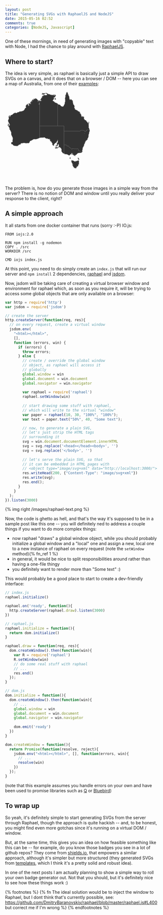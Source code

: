```yaml
---
layout: post
title: "Generating SVGs with RaphaelJS and NodeJS"
date: 2015-05-16 02:52
comments: true
categories: [NodeJS, Javascript]
---
```


One of these mornings, in need of generating
images with "copyable" text with Node, I had
the chance to play around with [RaphaelJS](http://raphaeljs.com/).

<!-- more -->

## Where to start?

The idea is very simple, as raphael is basically
just a simple API to draw SVGs on a canvas, and
it does that on a browser / DOM -- here you can
see a map of Australia, from one of their
[examples](http://raphaeljs.com/australia.html):

<svg height="300" version="1.1" width="300" xmlns="http://www.w3.org/2000/svg" style="overflow: hidden; position: relative; left: -0.18182373046875px; top: -0.363616943359375px;"><desc style="-webkit-tap-highlight-color: rgba(0, 0, 0, 0);">Created with Raphaël 2.1.2</desc><defs style="-webkit-tap-highlight-color: rgba(0, 0, 0, 0);"></defs><path fill="#333333" stroke="#666666" d="M214.201,220.805L213.56199999999998,222.082L213.77499999999998,224.637V225.49L214.20099999999996,225.916L215.47999999999996,224.638L215.26699999999997,221.65800000000002L214.201,220.805ZM243.377,238.691L242.952,237.415L243.59,235.71099999999998L242.952,235.07299999999998L243.59,233.36799999999997L241.887,231.23899999999998L240.821,231.02499999999998L240.397,232.30399999999997L239.119,231.664L237.628,233.367L236.564,232.727L235.5,233.58100000000002L234.648,233.15500000000003L233.158,233.79300000000003L234.22199999999998,234.85800000000003L234.00699999999998,235.28400000000002L232.73,233.793L231.66799999999998,234.64600000000002L231.878,235.49900000000002L231.45399999999998,234.43400000000003L229.53799999999998,234.86L224.63899999999998,231.87800000000001H223.362L222.934,230.81400000000002V231.66700000000003L222.084,231.45400000000004V231.87900000000005L219.102,230.38900000000004L219.317,232.09200000000004L218.67600000000002,233.37000000000003L219.52800000000002,236.99100000000004L221.02,239.12100000000004L220.592,239.54600000000005L222.723,242.31500000000005V244.23100000000005L223.36200000000002,243.59200000000004L224.42600000000002,245.50900000000004H224.852L224.42600000000002,247.00000000000006L224.21300000000002,245.72300000000007L222.29600000000002,244.01800000000006L222.93400000000003,247.85200000000006L223.57500000000002,248.06500000000005L224.639,251.25900000000004L225.704,251.68600000000004L226.767,254.02800000000005H227.408L226.98,253.81500000000005L227.408,252.96200000000005L227.83399999999997,254.24100000000004H229.53799999999998L229.32399999999998,254.66700000000003L227.83399999999997,254.24100000000004V254.87900000000005L227.408,254.66700000000006L228.046,256.37100000000004L229.53799999999998,255.73000000000005L231.878,256.1580000000001L231.66799999999998,255.51900000000006L232.51799999999997,257.00800000000004H233.79499999999996L234.64899999999997,255.73000000000005L234.00799999999998,255.09100000000004L234.862,255.30600000000004L235.076,254.45300000000003L234.436,254.24000000000004L235.28900000000002,253.81300000000005L234.436,252.75000000000006L234.649,252.32300000000006V252.96100000000007L235.076,253.38800000000006L235.289,252.75000000000006V253.38800000000006L236.14,253.81400000000005L236.35299999999998,251.47100000000006L236.99399999999997,251.68500000000006V250.40800000000007L235.92699999999996,248.70400000000006L237.41799999999998,250.62100000000007L237.84399999999997,250.40800000000007L237.41799999999998,251.68500000000006L238.272,251.04500000000007L238.057,249.98200000000008L238.69799999999998,249.7690000000001L237.63199999999998,249.1290000000001L238.69799999999998,249.3410000000001L239.123,250.4070000000001L239.976,250.1940000000001L241.04,248.2760000000001L240.40099999999998,247.2120000000001L241.253,246.78600000000012L241.46499999999997,245.0830000000001L240.825,245.2950000000001L241.891,243.1660000000001H242.53L241.891,242.95300000000012L242.743,241.67500000000013L242.317,242.95300000000012L243.381,243.37800000000013V244.65700000000012L243.809,244.01600000000013L243.169,242.52600000000012L243.377,238.691ZM241.248,228.257H243.37699999999998L243.58999999999997,228.897L244.44199999999998,228.257L243.58999999999997,227.192L241.248,228.257ZM240.396,224.637L241.248,225.49L241.887,226.98100000000002L243.59,226.34000000000003L243.165,225.27600000000004L242.738,225.70300000000003L243.165,224.63800000000003L243.37699999999998,224.21200000000005H242.52499999999998L240.81999999999996,222.08300000000006L239.54399999999995,223.57400000000007L240.39699999999996,223.78600000000006V224.637Z" stroke-width="1" stroke-linejoin="round" style="-webkit-tap-highlight-color: rgba(0, 0, 0, 0); stroke-linejoin: round; cursor: pointer;"></path><path fill="#333333" stroke="#666666" d="M252.869,203.121L251.996,202.478L250.275,202.357L242.09300000000002,198.292L242.27100000000002,196.943L241.917,195.86100000000002L241.195,194.83300000000003L240.629,193.598L240.833,192.43L239.4,191.70000000000002L238.501,192.026L237.79,192.321L237.04999999999998,192.432L235.96699999999998,192.786L234.516,193.194L232.55499999999998,192.73299999999998L231.51799999999997,192.12999999999997L230.62199999999999,192.45699999999997L229.964,193.12299999999996L228.8,192.91899999999995L227.577,192.34799999999996L226.652,192.48699999999997L225.218,191.75799999999995L223.368,192.03799999999995L222.545,191.59399999999997L221.80399999999997,191.70399999999998L221.33299999999997,192.34199999999998L221.55599999999998,193.82299999999998L220.261,194.01799999999997L218.642,193.31699999999998L217.365,192.37399999999997L216.98600000000002,191.10599999999997L215.013,189.32299999999998L213.394,188.62199999999999L212.256,188.60399999999998L210.812,186.54999999999998L210.208,183.802L209.2,183.38899999999998L207.47899999999998,183.26999999999998L206.499,183.03799999999998L205.444,183.57699999999997L205.399,184.52999999999997L204.307,183.55899999999997L203.815,181.54999999999998L202.085,180.10999999999999L199.965,179.862L198.217,179.557L197.193,180.28L195.359,179.42L194.25,179.588L194.17,179.626V207.77800000000002L194.606,207.80900000000003L196.948,209.72500000000002V210.79000000000002L197.588,210.57600000000002L198.226,211.00300000000001L199.504,209.512L202.06,210.79L203.763,210.363L211.644,214.624L214.83700000000002,211.429L217.394,209.725H218.88400000000001L219.312,208.45L217.82000000000002,208.875L216.967,208.235H218.03L220.801,206.10600000000002L222.07799999999997,208.66100000000003L220.801,210.36400000000003L218.884,209.94000000000003L220.801,211.64200000000002L222.07799999999997,210.79000000000002L222.71799999999996,211.00300000000001L222.92899999999997,209.3H224.42099999999996L224.84699999999995,210.57600000000002L223.99499999999995,210.79000000000002L223.77999999999994,212.06600000000003L225.26999999999995,213.13100000000003L226.76099999999997,212.91800000000003L226.97499999999997,213.34400000000002L226.33599999999996,213.13100000000003L227.39999999999995,215.04700000000003L228.25099999999995,214.40700000000004L229.10399999999996,214.83400000000003L228.89099999999996,214.19400000000005L229.74499999999998,215.89900000000006L230.80899999999997,216.96200000000005L231.23499999999996,214.19300000000004L229.95799999999997,215.04500000000004L229.53199999999998,213.34200000000004H231.66199999999998L234.188,212.49900000000005L238.262,208.23000000000005L241.03,206.52700000000004L237.624,208.01600000000005L239.541,206.73800000000006L239.47,206.66800000000006L238.902,206.10100000000006L240.39399999999998,206.52800000000005L242.09699999999998,205.88800000000006L241.884,206.31500000000005L251.255,205.46200000000005L253.17,203.75900000000004L252.53199999999998,203.11900000000006H252.869Z" stroke-width="1" stroke-linejoin="round" style="-webkit-tap-highlight-color: rgba(0, 0, 0, 0); stroke-linejoin: round; cursor: pointer;"></path><path fill="#333333" stroke="#666666" d="M278.939,132.632L278.298,131.779L278.481,129.809L277.506,129.9L276.58599999999996,129.808L276.08,130.22299999999998L275.554,130.457L275.013,130.51L274.07399999999996,130.239L273.025,130.707L272.212,129.874L271.274,129.602L270.423,130.233L269.753,130.847L268.66999999999996,130.953L267.76599999999996,131.043L267.65799999999996,131.78400000000002L267.94599999999997,132.85200000000003L268.66799999999995,132.77900000000002L268.01699999999994,133.574L267.8879999999999,134.133L266.83899999999994,134.603L266.08199999999994,134.312L265.64899999999994,133.62400000000002L264.99799999999993,134.41800000000003L264.3469999999999,135.21300000000002L264.0379999999999,135.79100000000003L263.3499999999999,136.22400000000002L262.8799999999999,135.175L262.81099999999986,134.452L262.37599999999986,133.764L261.96099999999984,133.257L261.32999999999987,132.407L260.2089999999999,132.15300000000002L258.5659999999999,132.13200000000003L257.9889999999999,131.82300000000004L257.2279999999999,131.53300000000004L256.5059999999999,131.60400000000004L256.2709999999999,131.08000000000004L255.3679999999999,131.16900000000004L253.9579999999999,131.67300000000003L252.6579999999999,131.43600000000004L251.3369999999999,131.02000000000004L250.7959999999999,131.07300000000004L250,132.249L248.896,132.176L248.82299999999998,133.278L248.10099999999997,133.35L248.15399999999997,133.893L247.28499999999997,134.342L194.17199999999997,134.29000000000002L194.16999999999996,134.33300000000003V179.62500000000003L194.24999999999997,179.58700000000002L195.35899999999998,179.419L197.19299999999998,180.27900000000002L198.21699999999998,179.556L199.96499999999997,179.86100000000002L202.08499999999998,180.109L203.81499999999997,181.549L204.30699999999996,183.558L205.39899999999997,184.529L205.44399999999996,183.576L206.49899999999997,183.037L207.47899999999996,183.269L209.19999999999996,183.388L210.20799999999997,183.80100000000002L210.81199999999998,186.549L212.25599999999997,188.603L213.39399999999998,188.621L215.01299999999998,189.322L216.986,191.105L217.36499999999998,192.373L218.64199999999997,193.316L220.26099999999997,194.017L221.55599999999995,193.822L221.33299999999994,192.341L221.80399999999995,191.703L222.54499999999996,191.593L223.36799999999997,192.03699999999998L225.21799999999996,191.75699999999998L226.65199999999996,192.486L227.57699999999997,192.34699999999998L228.79999999999998,192.91799999999998L229.96399999999997,193.12199999999999L230.62199999999996,192.456L231.51799999999994,192.129L232.55499999999995,192.732L234.51599999999996,193.193L235.96699999999996,192.78500000000003L237.04999999999995,192.431L237.78999999999996,192.32000000000002L238.50099999999998,192.02500000000003L239.39999999999998,191.69900000000004L240.83299999999997,192.42900000000003L240.62899999999996,193.59700000000004L241.19499999999996,194.83200000000005L241.91699999999997,195.86000000000004L242.271,196.94200000000004L242.093,198.29100000000003L250.27499999999998,202.35600000000002L251.99599999999998,202.47700000000003L252.86899999999997,203.12000000000003H253.38199999999998L253.16899999999998,203.76000000000002L253.28099999999998,203.424L253.50799999999998,203.591L254.44699999999997,203.12L254.23399999999998,201.416L254.66099999999997,201.204H255.08599999999998L254.66099999999997,200.139L253.80799999999996,199.92600000000002L254.23399999999995,199.073L253.80799999999996,198.00900000000001L254.23399999999995,198.223L254.66099999999994,196.732L255.51199999999994,193.326L255.29899999999995,191.195L255.72499999999994,189.918H255.29899999999995L256.364,189.066L255.724,188.213L256.578,188.426L258.28099999999995,184.38L259.77099999999996,183.952L259.12999999999994,182.677L259.77099999999996,182.463V183.316L260.19499999999994,183.102L259.77099999999996,181.826L259.34499999999997,182.039L259.558,181.613L258.704,181.4L260.194,180.76000000000002L260.62100000000004,179.269L260.194,178.63L260.834,178.415V176.926L262.537,175.22299999999998L261.899,175.009L262.962,174.796L261.686,174.37L263.17499999999995,174.157L263.38899999999995,173.09300000000002L262.74899999999997,173.519L262.32199999999995,173.09300000000002L262.96199999999993,173.306L262.7489999999999,172.667L263.3889999999999,173.093L263.6019999999999,171.38899999999998V171.177L263.1749999999999,171.602V170.963L262.9619999999999,171.177L262.74899999999985,170.536L263.38899999999984,170.963L263.60199999999986,169.899V170.752L264.45399999999984,170.32600000000002L264.66799999999984,169.26200000000003L264.2409999999998,168.83500000000004H265.0949999999998L265.7319999999998,167.13200000000003L265.0949999999998,167.98500000000004L264.8809999999998,167.13200000000003H265.5189999999998V166.27900000000002L265.7319999999998,167.13200000000003L266.5859999999998,165.64100000000002L266.37299999999976,165.21500000000003H266.7999999999998V165.85500000000002L269.35599999999977,164.364L268.50299999999976,164.151L267.64999999999975,164.79000000000002L267.4369999999997,164.57700000000003L267.8629999999997,164.15100000000004L267.6499999999997,163.72500000000005L268.5029999999997,164.15100000000004L269.1409999999997,163.72500000000005L269.35599999999965,164.15100000000004L270.20899999999966,162.87400000000005L271.69799999999964,162.02100000000004L271.91199999999964,160.31900000000005L271.27199999999965,160.10400000000004V160.53200000000004L270.4199999999997,160.10400000000004H271.4839999999997L271.6969999999997,158.61400000000003L273.1869999999997,157.33700000000005L275.10499999999973,151.16100000000006L274.8919999999997,146.90100000000007L276.3809999999997,143.06700000000006L276.5939999999997,142.42800000000005L277.2339999999997,138.80800000000005L276.5939999999997,138.38200000000006L277.2339999999997,138.59500000000006L277.0209999999997,137.74200000000005L278.72399999999965,134.54900000000004H278.29799999999966L278.72399999999965,134.33500000000004L278.939,132.632ZM261.268,143.072H261.053L260.84,142.433L261.481,142.219L261.268,143.072Z" stroke-width="1" stroke-linejoin="round" style="-webkit-tap-highlight-color: rgba(0, 0, 0, 0); stroke-linejoin: round; cursor: pointer;"></path><path fill="#333333" stroke="#666666" d="M278.516,129.443L277.665,128.591L277.059,126.045L276.6,124.119L275.961,123.267L275.32,123.692L275.748,123.053L274.894,122.627L275.535,121.988L274.894,121.349L275.748,120.923L275.10699999999997,120.284V119.64500000000001L276.171,120.92200000000001L275.533,119.00500000000001L275.319,119.64500000000001L275.74600000000004,117.94100000000002L275.326,117.66200000000002L275.533,115.81100000000002H275.106L275.959,112.40400000000002H275.533L275.106,111.55200000000002L274.678,112.82900000000002L274.893,111.76500000000001H274.25399999999996L274.67799999999994,111.33900000000001L273.82699999999994,110.70000000000002V109.42200000000001L274.4649999999999,108.78300000000002L273.18799999999993,109.20900000000002L274.2539999999999,108.78300000000002L274.0399999999999,107.71800000000002L271.6969999999999,107.07900000000002L272.3369999999999,106.65300000000002L271.05899999999986,105.16200000000002L271.2719999999999,104.31000000000002L270.63299999999987,103.88400000000001L270.41999999999985,104.31000000000002L270.63299999999987,103.67100000000002L269.3559999999999,103.03100000000002V103.24400000000001L268.29199999999986,102.17900000000002L267.22799999999984,99.41000000000001L266.37499999999983,99.19800000000001L266.58799999999985,98.346L266.16199999999986,98.985V98.35L265.5219999999999,98.137L265.94799999999987,98.989L265.0959999999999,98.563V98.989L264.2429999999999,98.563V98.989L261.4739999999999,95.156L260.8339999999999,96.00800000000001L259.9829999999999,94.73100000000001L260.40699999999987,94.51800000000001L259.76799999999986,93.24000000000001L260.19399999999985,92.81500000000001L259.55499999999984,90.47300000000001H259.98299999999983L260.19399999999985,88.76800000000001L259.76799999999986,87.70400000000001V88.343L259.34199999999987,88.13000000000001L258.91499999999985,87.278L259.55499999999984,87.491L259.76799999999986,87.278L259.1279999999999,86.21300000000001V87.06500000000001L258.91499999999985,86.21300000000001L258.48899999999986,86.001L258.2769999999999,86.64L258.91499999999985,87.705L258.48899999999986,87.492L258.91499999999985,88.557L255.93599999999984,86.427L254.86999999999983,84.72300000000001L254.65899999999982,85.14900000000002L254.01799999999983,86.21300000000002L254.65899999999982,87.70400000000002L255.08399999999983,88.55600000000003L254.65899999999982,88.13000000000002L253.37999999999982,86.64000000000003L252.10299999999984,88.13000000000002L252.74399999999983,86.64000000000003H251.88999999999982L252.3159999999998,86.42700000000004L252.1029999999998,86.00200000000004L251.2519999999998,86.21400000000004L252.1029999999998,85.78800000000004L250.8269999999998,82.80700000000004L251.2539999999998,80.46500000000005L251.0399999999998,80.89000000000004L250.18699999999978,80.03800000000004L249.9739999999998,80.46500000000005V78.54800000000004L249.1219999999998,78.97300000000004L249.33499999999978,78.33400000000005H249.1219999999998L249.5459999999998,77.26900000000005L248.6949999999998,76.41700000000004L248.0549999999998,76.84300000000005L248.2679999999998,75.99100000000004H246.7779999999998L246.5649999999998,75.35200000000005L246.9909999999998,75.13900000000005L245.92899999999977,74.50000000000006L246.1399999999998,74.07400000000005L245.50099999999978,73.43500000000006L246.1399999999998,73.22200000000007L245.71499999999978,72.79600000000006L246.35299999999978,73.00900000000006L246.56599999999978,72.58300000000006L247.63099999999977,73.43500000000006L246.35299999999978,71.30500000000006L245.92899999999977,71.51800000000006V70.87900000000006H245.28799999999978L245.0749999999998,70.02700000000006H244.22099999999978V70.87900000000006L243.58199999999977,70.66600000000007L242.72799999999975,69.81400000000006L242.94299999999976,69.60100000000007V69.38800000000008L241.87899999999976,68.74900000000008L240.60199999999978,68.96200000000007L240.1759999999998,67.47000000000007H239.5359999999998L239.9619999999998,68.53500000000007L239.10899999999978,68.32200000000007L237.8319999999998,67.04500000000007L238.6859999999998,67.47000000000007L237.4069999999998,64.70200000000007V65.55400000000007L235.49099999999981,65.76600000000008L234.6389999999998,63.85000000000008L234.42599999999982,64.70200000000008H233.78499999999983L233.14599999999982,63.85000000000009L231.01699999999983,62.997000000000085L229.73999999999984,61.50700000000008L230.16499999999985,59.165000000000084H229.31199999999984L227.82299999999984,56.60900000000009L228.88599999999983,52.98900000000009H228.45899999999983V51.28500000000009L227.18299999999982,48.94200000000009L227.6089999999998,47.87800000000009L226.5439999999998,48.090000000000096L223.9899999999998,44.68300000000009V43.618000000000094H224.4159999999998V42.12800000000009L223.56199999999978,41.063000000000095L223.3489999999998,38.721000000000096L222.4969999999998,37.8690000000001L223.56099999999978,36.5910000000001V36.3780000000001L222.9199999999998,36.5910000000001L222.70899999999978,35.5260000000001L223.56099999999978,34.4620000000001H223.13299999999978L222.70899999999978,33.610000000000106L221.42999999999978,33.397000000000105L220.57799999999978,32.119000000000106L219.08799999999977,31.694000000000106L218.02399999999977,28.925000000000104L216.7469999999998,29.990000000000105L215.89299999999977,29.564000000000107L215.46899999999977,30.842000000000105L214.18999999999977,31.481000000000105L213.12699999999978,30.629000000000104L212.4869999999998,27.860000000000106L211.4229999999998,26.156000000000105L211.8509999999998,24.026000000000106L211.2099999999998,21.897000000000105L211.4229999999998,19.980000000000103L210.14599999999982,20.406000000000102L210.78499999999983,18.4900000000001L209.50799999999984,17.6380000000001V16.7860000000001L208.44599999999983,16.5730000000001L208.23099999999982,15.0820000000001L209.5079999999998,14.0180000000001L208.4459999999998,13.5910000000001L207.59199999999979,13.8040000000001L206.95399999999978,13.1650000000001V9.97L206.09999999999977,7.414000000000001H205.45999999999978L205.03599999999977,6.562V6.988L204.18199999999976,7.413L205.24799999999976,5.7090000000000005L205.03499999999977,5.496L204.82099999999977,5.284000000000001L203.96799999999976,5.496L203.32899999999975,6.774000000000001L202.055,7.2L202.27,8.265L201.63000000000002,11.034H201.41700000000003L201.20400000000004,12.524000000000001H201.84200000000004L200.99000000000004,12.737L200.77700000000004,14.015L201.20400000000004,14.654L201.63000000000002,14.227L201.20400000000004,14.867L200.77700000000004,14.654000000000002L200.56400000000005,15.506000000000002L200.35100000000006,14.016000000000002L199.28700000000006,15.720000000000002L199.92700000000005,15.933000000000002H199.28700000000006L198.43300000000005,18.062H199.07400000000004L198.86100000000005,17.21L199.50000000000006,17.423000000000002L199.07400000000007,17.636000000000003L199.92700000000008,18.275000000000002H200.99100000000007L199.92700000000008,18.701L200.99100000000007,19.127L200.56400000000008,19.34L200.77700000000007,20.404L199.92500000000007,18.913L199.49800000000008,19.978L198.43300000000008,20.830000000000002L199.07400000000007,22.747000000000003L198.86100000000008,23.386000000000003L199.28700000000006,23.173000000000002L199.07400000000007,23.386000000000003L199.50000000000006,23.599000000000004H198.64600000000004L197.58400000000003,26.793000000000003L198.64600000000004,29.136000000000003L198.00800000000004,31.265000000000004L198.86100000000005,35.098000000000006L197.58400000000006,38.50500000000001L196.94300000000007,41.06000000000001L197.37000000000006,42.12500000000001L195.88000000000005,46.38400000000001L194.17700000000005,48.51400000000001L193.75000000000006,51.28300000000001L191.83300000000006,52.77400000000001L188.21300000000005,53.626000000000005L187.78600000000006,53.413000000000004L186.50900000000007,52.56100000000001L185.02000000000007,52.348000000000006L184.16600000000005,51.284000000000006L182.67600000000004,50.645L182.24900000000005,48.729000000000006L181.39800000000005,47.87700000000001L178.62900000000005,47.02400000000001L175.22000000000006,46.59900000000001L173.39800000000005,44.16900000000001V117.35100000000001H194.16900000000004V134.33300000000003L194.17100000000005,134.29000000000002L247.28400000000005,134.342L248.15300000000005,133.893L248.10000000000005,133.35L248.82200000000006,133.278L248.89500000000007,132.176L249.99900000000008,132.249L250.79500000000007,131.076L251.33600000000007,131.023L252.65700000000007,131.439L253.95700000000008,131.676L255.36700000000008,131.172L256.2700000000001,131.083L256.5050000000001,131.607L257.2270000000001,131.536L257.9880000000001,131.826L258.5650000000001,132.135L260.2080000000001,132.15599999999998L261.32900000000006,132.40999999999997L261.96000000000004,133.25999999999996L262.37500000000006,133.76699999999997L262.81000000000006,134.45499999999996L262.8790000000001,135.17799999999997L263.3490000000001,136.22699999999998L264.0370000000001,135.79399999999998L264.3460000000001,135.21599999999998L264.9970000000001,134.421L265.64800000000014,133.62699999999998L266.08100000000013,134.31499999999997L266.83800000000014,134.60599999999997L267.8870000000001,134.13599999999997L268.01600000000013,133.57699999999997L268.66700000000014,132.78199999999998L267.94500000000016,132.855L267.65700000000015,131.78699999999998L267.76500000000016,131.04599999999996L268.66900000000015,130.95599999999996L269.7520000000002,130.84999999999997L270.4220000000002,130.23599999999996L271.2730000000002,129.60499999999996L272.2110000000002,129.87699999999995L273.02400000000017,130.70999999999995L274.07300000000015,130.24199999999996L275.01200000000017,130.51299999999995L275.55300000000017,130.45999999999995L276.0790000000002,130.22599999999994L276.58500000000015,129.81099999999995L277.50500000000017,129.90299999999996L278.4800000000002,129.81199999999995L278.2970000000002,131.78199999999995L278.516,129.443ZM274.258,109.85L275.10999999999996,111.341L277.02599999999995,105.58999999999999L276.59999999999997,104.73799999999999V103.24799999999999L275.537,104.1L276.387,105.378L274.683,107.295H275.111L274.683,108.785L274.258,109.85Z" stroke-width="1" stroke-linejoin="round" style="-webkit-tap-highlight-color: rgba(0, 0, 0, 0); stroke-linejoin: round; cursor: pointer;"></path><path fill="#333333" stroke="#666666" d="M166.71,26.155V26.794H165.859L165.64600000000002,25.942L165.859,25.517L164.793,25.729L165.221,26.369L163.731,26.794V27.859L163.944,28.711000000000002L163.303,29.563000000000002L163.944,29.137000000000004L165.434,29.989000000000004H167.35L167.137,28.924000000000003L166.923,29.35L165.86,29.137V28.286L166.49900000000002,28.072000000000003L166.28600000000003,27.434L167.35000000000002,26.582L166.71,26.155ZM172.666,43.192L170.536,42.553L167.767,40.635999999999996L167.127,40.848L167.34,41.274L166.275,40.848L165.636,41.061V40.209L163.293,39.144000000000005L162.442,37.440000000000005L159.035,35.31100000000001L158.821,35.52300000000001V35.1L158.18,35.313L157.118,34.248000000000005L156.69,32.758L157.96699999999998,32.332L159.033,29.776L160.30999999999997,29.137L160.52299999999997,27.859L161.58599999999996,25.517000000000003L160.73299999999995,26.156000000000002L160.30699999999996,25.943L160.09299999999996,24.026L160.51999999999995,24.239L160.94599999999994,23.813000000000002L160.30699999999993,23.6L160.51999999999992,22.961000000000002L161.15899999999993,22.535000000000004L161.37199999999993,23.174000000000003L162.01199999999992,21.897000000000002L162.2259999999999,22.962000000000003L162.4389999999999,21.897000000000002L163.07799999999992,22.110000000000003L163.2909999999999,21.471000000000004L163.7179999999999,22.536000000000005L163.2909999999999,23.175000000000004L164.14499999999992,22.749000000000006L164.78199999999993,21.471000000000007L164.14499999999992,20.832000000000008L165.42099999999994,21.04500000000001L164.14499999999992,19.55400000000001L164.56899999999993,19.76700000000001L164.78199999999993,19.34100000000001L165.20999999999992,19.98000000000001L164.99699999999993,19.12800000000001H165.63599999999994L166.06399999999994,18.06300000000001L165.85099999999994,17.42400000000001H166.27499999999995V18.06300000000001L167.55299999999994,16.57200000000001L166.27499999999995,15.29400000000001L165.63599999999994,15.721000000000009L166.06399999999994,16.146000000000008H165.42299999999994L164.56899999999993,14.229000000000008H164.14499999999992L164.78199999999993,13.377000000000008L162.22699999999992,15.294000000000008L163.71799999999993,15.721000000000007L163.07799999999995,16.998000000000008L162.43899999999994,17.425000000000008L161.58599999999993,17.212000000000007L161.15899999999993,17.638000000000005V16.998000000000005H160.73299999999995L161.37199999999996,15.934000000000005L160.73299999999995,16.146000000000004L160.51999999999995,15.721000000000004L161.37199999999996,14.656000000000004L159.66899999999995,15.508000000000004L159.45499999999996,16.147000000000006L158.81699999999995,15.722000000000005L160.51999999999995,13.805000000000005L158.17599999999996,15.082000000000004L157.96299999999997,14.657000000000004L156.90099999999995,14.870000000000003L155.83499999999995,15.509000000000002L156.68899999999996,15.935000000000002L155.41199999999998,15.722000000000003L155.837,16.361000000000004L153.28099999999998,15.296000000000005L152.64199999999997,13.806000000000004L151.78999999999996,14.871000000000004L149.23299999999998,14.231000000000003L148.59199999999998,15.509000000000004L149.01999999999998,14.444000000000004L148.59199999999998,13.592000000000004L148.16799999999998,13.805000000000003L147.95399999999998,13.166000000000004L147.10099999999997,13.805000000000003L146.46199999999996,13.166000000000004L147.10099999999997,12.526000000000003L146.24899999999997,12.314000000000004L144.33199999999997,13.378000000000004L144.54499999999996,12.526000000000003L144.11799999999997,12.952000000000004L143.69199999999998,12.313000000000004L143.05399999999997,12.739000000000004L143.26599999999996,12.100000000000005L141.98799999999997,12.313000000000004L140.49799999999996,9.757000000000005H140.07199999999997L140.28399999999996,10.397000000000006L139.85899999999995,10.184000000000006L138.79399999999995,11.036000000000007L137.30299999999994,8.906000000000006L136.87699999999995,9.545000000000005L136.66399999999996,8.267000000000005L136.02599999999995,8.693000000000005L136.23799999999994,9.332000000000004L135.17299999999994,8.267000000000005L135.38599999999994,9.545000000000005L135.81199999999993,9.757000000000005L135.38599999999994,10.397000000000006L134.95999999999995,8.906000000000006L134.10899999999995,8.267000000000007V9.119000000000007L133.04299999999995,8.906000000000008L133.25599999999994,9.332000000000008L132.83099999999993,9.757000000000009L133.89599999999993,9.545000000000009L134.10899999999992,9.971000000000009L133.89599999999993,10.184000000000008L134.74799999999993,10.397000000000007L134.95999999999992,11.036000000000007L135.81299999999993,10.610000000000007L137.72999999999993,10.397000000000007V10.822000000000008H138.15599999999992L137.72999999999993,11.035000000000007L138.36799999999994,11.248000000000006H137.94199999999995L138.36799999999994,11.461000000000006L137.94199999999995,11.673000000000005H139.21999999999994L138.15499999999994,12.738000000000005L139.00699999999995,13.377000000000004L138.6,13.59L138.387,14.868L139.452,15.293000000000001L137.96099999999998,14.868L137.32199999999997,15.293000000000001L137.10899999999998,16.571L136.683,15.506000000000002L136.045,15.932000000000002L135.832,15.292000000000002L134.767,16.357000000000003L133.702,15.718000000000004L130.721,16.143000000000004L129.868,15.504000000000005L129.655,14.439000000000005L129.229,15.717000000000006L127.52500000000002,15.290000000000006L127.95100000000002,16.782000000000007L126.88600000000002,16.569000000000006L126.46000000000002,16.994000000000007L127.52500000000002,17.846000000000007L126.67300000000002,17.634000000000007L127.07200000000002,18.299000000000007L126.67300000000002,18.698000000000008L126.24700000000001,17.846000000000007V18.059000000000008L125.82100000000001,18.27200000000001L126.034,17.207000000000008L124.756,16.994000000000007L124.969,18.486000000000008H124.54299999999999L125.82,19.125000000000007H125.181V19.550000000000008L124.116,18.486000000000008L123.477,18.698000000000008L123.69,19.124000000000006L123.265,18.698000000000008V20.189000000000007L121.774,20.614000000000008V22.105000000000008L123.052,23.596000000000007L122.626,23.383000000000006L120.92200000000001,24.661000000000005L120.28300000000002,24.448000000000004V24.022000000000006L119.64400000000002,24.448000000000004L119.43100000000003,26.365000000000006L119.85700000000003,26.152000000000005L119.00500000000002,26.791000000000004L119.21800000000002,27.856000000000005L118.57900000000002,28.283000000000005L118.15300000000002,27.856000000000005L118.57900000000002,28.921000000000006L118.15300000000002,28.494000000000007L117.72700000000002,29.346000000000007L117.51400000000002,28.707000000000008L116.66200000000002,30.197000000000006V30.837000000000007L117.30100000000002,31.476000000000006L117.72700000000002,31.050000000000008V31.69000000000001L118.57900000000002,31.477000000000007L118.79200000000002,31.903000000000006L119.64400000000002,31.477000000000007L119.43100000000003,31.903000000000006L118.36600000000003,32.54200000000001H119.00500000000002V32.96800000000001H118.79300000000002L118.93500000000002,33.25200000000001L119.09800000000001,33.33300000000001L119.64500000000001,32.96800000000001L119.43200000000002,33.60700000000001L120.92300000000002,32.75500000000002V33.39400000000002H120.07100000000001L120.49700000000001,33.81900000000002L119.85800000000002,33.60700000000001H119.43200000000002H118.58000000000001L119.00600000000001,34.45900000000001L118.58000000000001,34.03300000000001L118.793,35.52300000000001L118.15400000000001,35.73600000000001L117.51500000000001,34.24500000000001L116.87600000000002,34.03200000000001L117.08900000000001,35.09700000000001L116.23700000000001,33.81900000000001L116.45,34.24500000000001H115.811L116.23700000000001,34.884000000000015L115.811,35.31000000000002L116.45,35.52200000000002H115.811L115.59800000000001,36.37400000000002V35.735000000000014L115.17200000000001,36.58700000000001L115.59800000000001,35.52200000000001L115.38500000000002,35.30900000000001L115.59800000000001,34.67000000000001L115.17200000000001,34.458000000000006V34.67000000000001L115.38400000000001,35.30900000000001L114.95800000000001,34.88300000000001V34.03100000000001L114.53200000000001,34.670000000000016V33.81800000000002H113.81900000000002V42.37500000000002L114.53500000000001,42.55500000000002L114.32200000000002,43.194000000000024L113.81900000000002,43.36200000000002V43.94800000000002L113.89600000000002,44.258000000000024L113.81900000000002,44.33500000000002V117.35100000000003H173.399V44.169L172.666,43.192ZM125.184,12.525L127.313,13.803L129.443,12.525L130.08200000000002,11.461L130.722,11.673V10.821L131.36,10.609L130.50900000000001,9.331H129.656L129.44400000000002,8.692L128.805,9.544L129.231,10.609L128.593,9.118L128.38,9.757L127.954,9.545V10.822L127.741,9.757H127.528L126.88900000000001,9.545L125.611,9.971L126.46300000000001,11.249L125.611,10.823L125.39800000000001,9.758000000000001L124.97200000000001,10.184000000000001L125.185,10.397H124.97200000000001V10.184000000000001V9.332L123.48100000000001,8.48L124.00600000000001,11.277000000000001L123.26900000000002,11.462000000000002L123.69400000000002,11.036000000000001L123.26900000000002,11.249L123.69400000000002,10.397L123.26900000000002,9.545L121.77800000000002,10.61L122.63000000000002,11.036H122.20400000000002V11.888L122.41600000000003,12.03V12.527L122.20400000000002,11.888L121.99100000000003,12.314L121.35200000000003,11.888V12.74H120.92600000000003L124.97200000000004,13.166L125.184,12.525ZM123.906,12.525L124.063,11.586L124.119,11.886000000000001L125.18299999999999,12.524000000000001L124.119,12.099L123.906,12.525Z" stroke-width="1" stroke-linejoin="round" style="-webkit-tap-highlight-color: rgba(0, 0, 0, 0); stroke-linejoin: round; cursor: pointer;"></path><path fill="#333333" stroke="#666666" d="M113.819,117.351V156.311L114.321,156.06L120.923,155.419L121.987,155.20700000000002L126.247,155.633L128.59,154.357L132.636,156.486L135.617,158.828H137.534L137.321,158.40200000000002L137.74699999999999,158.18900000000002H139.238L141.793,160.32000000000002H144.34900000000002L143.70900000000003,159.68000000000004L144.13500000000002,159.46600000000004L144.562,159.89200000000002L144.988,159.25300000000001L147.329,161.596L146.691,161.81V162.873L147.967,162.233L148.82000000000002,162.446L149.67300000000003,164.149L149.03300000000004,165.00300000000001L149.24600000000004,164.364H148.18400000000003L148.60800000000003,165.216L148.18400000000003,165.857L149.03500000000003,166.068L148.60800000000003,166.709L149.88600000000002,167.986L149.46000000000004,166.709L150.10000000000002,167.986L150.73900000000003,167.56L152.01600000000002,168.413L151.37600000000003,167.77300000000002L152.43900000000002,167.98600000000002L152.01500000000001,168.413L153.29100000000003,170.115V171.392L155.63500000000002,173.523L156.912,179.273L157.125,178.633L157.338,179.273L157.763,179.486L156.912,179.69899999999998L156.485,178.84599999999998L156.698,178.63299999999998L155.844,178.41899999999998V177.99399999999997L155.206,179.26999999999998L156.057,178.844L158.61499999999998,182.03799999999998L159.67799999999997,181.398L160.74299999999997,182.676L161.16799999999998,180.332L159.67799999999997,180.97199999999998L160.31899999999996,180.545L160.53199999999995,178.84199999999998L161.38299999999995,178.415L161.80999999999995,178.84199999999998V177.35299999999998L165.00399999999993,173.73199999999997L167.55999999999995,172.45499999999998L166.91999999999996,172.66799999999998L167.34699999999995,171.81599999999997L167.77499999999995,172.23999999999998L169.26499999999996,171.81599999999997L170.75399999999996,167.55499999999998L172.03099999999995,166.06399999999996L172.88399999999996,166.49199999999996V162.23199999999997L173.94799999999995,164.57399999999998L174.16099999999994,166.492L174.80099999999993,167.131L173.09699999999992,168.621L174.3739999999999,170.964L171.81699999999992,173.52L171.17999999999992,175.43800000000002L170.75199999999992,175.651L171.17999999999992,176.92700000000002L170.53899999999993,178.205L170.96499999999992,177.99200000000002L171.17999999999992,179.269L170.75199999999992,181.82500000000002L170.32499999999993,182.251L167.77099999999993,181.61100000000002L166.70499999999993,184.805L168.83499999999992,184.591L170.53899999999993,183.316L172.02899999999994,183.954L172.88199999999995,183.529L172.45599999999996,183.101L173.51899999999995,180.759L173.73199999999994,178.629L175.01099999999994,175.648L178.20399999999995,181.185L177.77599999999995,181.398L177.56299999999996,180.759L177.34999999999997,185.445L175.00799999999995,187.57399999999998L177.98899999999995,187.78799999999998L179.26499999999996,186.724L180.32999999999996,186.938L183.51799999999994,189.487L180.32999999999996,187.15099999999998L183.09899999999996,189.27999999999997L184.91099999999997,191.63299999999998L183.52799999999996,189.49499999999998L184.58999999999997,190.34599999999998L185.86699999999996,193.11499999999998L185.30299999999997,192.242L186.93399999999997,196.523L186.72099999999998,197.587L185.658,198.65099999999998L186.509,199.927L186.083,200.56699999999998L187.786,202.909L190.263,206.21099999999998L190.34300000000002,206.52999999999997L191.62,207.59399999999997L194.167,207.77599999999995V117.34999999999995H113.819ZM172.887,189.499L173.1,188.434H171.608L172.036,187.157L165.008,188.64700000000002L164.58200000000002,189.711L165.86,191.20200000000003L167.77800000000002,190.98900000000003L169.26800000000003,190.56200000000004L170.97100000000003,191.41500000000005L171.82300000000004,190.77500000000006L172.03600000000003,189.92200000000005H174.80600000000004L175.23000000000005,189.07100000000005L173.74000000000004,188.43200000000004L172.887,189.499Z" stroke-width="1" stroke-linejoin="round" style="-webkit-tap-highlight-color: rgba(0, 0, 0, 0); stroke-linejoin: round; cursor: pointer;"></path><path fill="#333333" stroke="#666666" d="M112.615,33.818L112.189,33.393L111.33699999999999,33.18L110.05899999999998,33.393L110.91099999999999,34.032000000000004L111.12399999999998,34.884L110.27199999999998,33.819L110.90999999999998,34.884L110.69799999999998,34.671L110.48499999999999,35.097L110.05899999999998,34.671L109.84599999999999,35.522999999999996L109.41999999999999,34.458999999999996L108.99399999999999,35.098L110.05799999999999,38.08H109.63199999999999L109.419,37.015L108.354,35.95V37.654L107.715,38.293000000000006L108.141,37.44100000000001L107.715,36.80200000000001L108.141,36.589000000000006L107.92800000000001,35.312000000000005L108.56700000000001,33.821000000000005H108.141L108.99300000000001,33.609L108.56700000000001,32.97L108.99300000000001,32.757999999999996L107.50200000000001,31.692999999999994L107.29,32.117999999999995L105.373,29.136999999999993L103.882,28.284999999999993L103.66900000000001,27.432999999999993L103.03000000000002,27.21999999999999L103.24300000000001,27.857999999999993L102.60400000000001,27.21999999999999L102.17800000000001,27.644999999999992V27.22L101.75200000000001,27.645L101.32600000000001,26.581L100.048,26.154V26.581L99.196,26.368L99.622,27.433L100.474,27.858L100.101,27.805L98.983,27.645L99.196,28.285L98.77,28.71L98.557,28.285L98.34400000000001,29.562L97.70500000000001,28.285L97.27900000000001,28.497L97.70500000000001,27.433L96.42800000000001,28.285L96.21500000000002,28.71L96.64100000000002,29.136L95.78900000000002,29.561999999999998L95.57600000000002,28.496999999999996H95.15L95.57600000000001,28.071999999999996H95.15L95.57600000000001,27.645999999999997L94.93700000000001,28.071999999999996L94.29800000000002,27.858999999999995V28.285999999999994L94.08500000000002,27.858999999999995V28.285999999999994L95.36300000000003,28.924999999999994L94.51100000000002,29.563999999999993L94.72400000000002,30.201999999999995L94.08500000000002,30.628999999999994L94.51100000000002,31.480999999999995H93.65900000000002V32.54599999999999L93.02000000000002,31.906999999999993L93.23200000000003,31.05399999999999L92.38000000000002,31.266999999999992V30.627999999999993L91.74100000000003,32.331999999999994L91.95400000000002,30.414999999999992L92.38000000000002,29.775999999999993L91.52800000000002,29.349999999999994V31.692999999999994L90.88900000000002,31.479999999999993L90.46300000000002,32.331999999999994L90.25000000000003,31.692999999999994L89.82400000000003,32.117999999999995L90.03700000000002,31.265999999999995L89.18500000000002,32.117999999999995L89.61100000000002,32.330999999999996L88.33300000000001,32.97L88.97200000000001,33.823H89.611L88.759,34.463L90.037,34.888L90.25,34.463L90.676,34.675000000000004L89.824,35.527L90.888,35.953H89.82400000000001L89.39800000000001,35.314L88.546,35.953L87.90700000000001,34.463L87.48100000000001,34.675000000000004L87.694,35.527L86.416,35.74L86.842,35.953L86.629,36.592000000000006L87.90700000000001,35.74000000000001L86.629,36.80500000000001L87.055,37.23100000000001L88.12,36.59100000000001V37.01700000000001H88.546L87.90700000000001,37.65600000000001L89.18400000000001,38.72000000000001L88.12,37.868000000000016L87.694,38.29300000000001L87.268,37.44100000000002L86.416,37.22900000000001V36.80300000000001L85.777,37.22900000000001L85.351,38.08100000000001L85.138,37.65400000000001L84.926,38.29300000000001L84.074,38.08100000000001L84.28699999999999,38.29300000000001L83.43499999999999,38.933000000000014L83.86099999999999,39.14500000000002L83.222,39.35800000000002L84.074,41.70000000000002L84.28699999999999,41.32800000000002V41.488000000000014L84.713,40.84800000000001L84.35799999999999,41.20300000000001L84.92599999999999,40.20900000000001L85.56499999999998,39.78400000000001L85.13899999999998,40.20900000000001H85.77799999999998L84.92599999999997,40.84800000000001L84.71299999999998,42.33900000000001H85.13899999999998L84.28699999999998,42.76400000000001L84.71299999999998,42.97700000000001L84.28699999999998,43.19000000000001L83.86099999999998,42.125000000000014L83.43499999999997,44.042000000000016L84.92599999999997,43.829000000000015L86.20399999999998,44.46800000000002L87.26899999999998,44.256000000000014L86.20399999999998,44.68100000000001L85.77799999999998,44.256000000000014L83.86099999999998,44.46800000000002L83.43499999999997,44.042000000000016L83.00899999999997,44.46800000000002L83.38199999999998,44.692000000000014L82.37099999999998,44.89500000000002L83.00999999999998,44.682000000000016L82.37099999999998,44.469000000000015L81.73199999999999,43.61700000000002L80.24099999999999,42.978000000000016L80.87999999999998,43.61700000000002H80.45399999999998L80.87999999999998,44.25700000000002L80.02799999999998,43.61700000000002V43.83000000000002L78.96299999999998,43.40400000000002H79.38899999999998L79.17699999999998,42.978000000000016H79.60299999999998L78.75099999999998,42.55300000000002V42.978000000000016L78.11199999999998,42.765000000000015L78.32499999999997,43.192000000000014L77.89899999999997,42.765000000000015L78.32499999999997,43.405000000000015L77.89899999999997,43.61700000000002L78.75099999999998,43.83000000000002L78.96299999999998,44.25600000000002L78.32399999999998,44.04300000000002L78.96299999999998,44.46900000000002H77.48L78.54400000000001,45.108000000000025H77.05400000000002L77.48000000000002,45.74700000000003L77.69200000000002,45.321000000000026L78.33100000000002,45.53400000000003L77.47900000000001,46.17300000000003L78.96900000000001,46.59900000000003L79.39500000000001,47.87700000000003L80.24700000000001,47.45100000000003V47.02500000000003L80.67300000000002,47.23800000000003L79.60900000000001,48.303000000000026L80.03500000000001,48.72900000000003L79.39600000000002,48.51600000000003L80.46100000000001,50.43300000000003L78.54400000000001,48.51600000000003L77.90500000000002,48.72900000000003L78.75700000000002,50.21900000000003L78.33100000000002,50.00600000000003L77.90500000000002,51.071000000000026V52.136000000000024L76.62700000000001,50.858000000000025L75.98800000000001,48.72900000000003L75.13600000000001,48.08900000000003V46.385000000000026H74.49700000000001L73.85800000000002,45.74600000000002L74.07100000000001,44.89400000000003L74.71000000000001,44.681000000000026L74.284,44.04200000000002L73.64500000000001,44.255000000000024L72.367,46.38400000000002L73.006,47.023000000000025L71.302,46.81100000000002L71.08900000000001,47.450000000000024L71.51500000000001,48.30200000000002L70.66300000000001,47.87600000000002V48.30200000000002L69.811,48.51500000000002L69.17200000000001,49.36700000000002L69.59800000000001,49.58000000000002L68.53300000000002,50.432000000000016L68.32000000000002,52.34800000000001L68.95900000000002,53.83900000000001L68.53300000000002,55.33000000000001L70.02400000000002,55.54300000000001V56.39500000000001L67.04300000000002,58.52500000000001L66.19100000000002,58.737000000000016L65.55200000000002,59.58900000000001L65.97800000000002,60.22900000000001L64.91300000000003,60.44100000000002L65.12600000000002,61.29300000000001L64.06100000000002,63.210000000000015L61.50600000000002,66.40500000000002L55.54300000000002,68.96100000000001L54.05200000000002,69.174H52.56100000000002L51.924,69.6L51.072,70.23899999999999L50.434,69.6L48.516999999999996,69.17399999999999L48.73,69.6V69.81299999999999L48.517,69.6L48.091,69.387L47.878,69.6L46.387,71.517L41.915,72.369V71.943L40.211,73.008L40.424,73.434H39.785L39.358999999999995,74.286L38.294,74.499V74.286L36.589999999999996,75.138L35.312,74.49900000000001L35.099,73.85900000000001L33.608,74.71100000000001L32.968999999999994,74.49900000000001L32.54299999999999,74.28600000000002L33.181999999999995,73.22100000000002H32.75599999999999L31.690999999999992,74.49900000000002L31.90299999999999,74.71100000000003H31.476999999999993L29.347999999999992,75.77600000000002L28.708999999999993,75.35000000000002L28.49599999999999,76.41400000000002L26.79199999999999,77.26600000000002L26.15299999999999,78.54400000000003L25.08899999999999,78.75700000000002L24.02399999999999,80.46100000000001L19.97799999999999,81.52600000000001L18.27399999999999,82.59L18.06099999999999,83.86800000000001L17.63499999999999,84.081L17.208999999999993,83.86800000000001L17.421999999999993,84.72000000000001L16.782999999999994,85.78500000000001L17.208999999999993,86.21100000000001L16.782999999999994,85.99900000000001L16.994999999999994,86.424L16.142999999999994,87.489L15.716999999999993,86.85000000000001L14.651999999999994,87.489L15.077999999999994,85.99900000000001L14.651999999999994,86.424L14.438999999999995,84.93400000000001L15.290999999999995,82.37800000000001L13.8,82.804L11.671000000000001,87.915L12.736,90.68400000000001L12.31,91.96200000000002L12.523,94.51700000000002L10.394,97.49900000000002L9.968,101.33200000000002L11.672,104.10100000000003L11.459000000000001,104.52800000000003L11.885000000000002,106.23200000000003L12.737000000000002,106.87100000000002L15.079000000000002,111.55600000000003L15.718000000000002,111.76900000000002L15.930000000000001,112.83300000000003H15.291000000000002L15.504000000000001,115.17600000000003L14.440000000000001,116.45300000000003L13.375000000000002,114.74900000000004L13.162000000000003,112.40700000000004V113.47200000000004L12.097000000000003,114.32400000000004L12.310000000000002,111.98100000000004L10.606000000000002,109.21200000000003L9.967000000000002,110.91600000000003L10.393000000000002,111.34200000000003V110.49000000000002L11.032000000000002,113.68400000000003L13.162000000000003,115.38800000000002L12.949000000000003,117.30500000000002L11.672000000000004,117.94500000000002L11.459000000000005,116.45400000000002L11.246000000000006,117.73200000000003L10.820000000000006,115.17600000000003L10.607000000000006,116.45300000000003L9.755000000000006,113.04600000000003L9.968000000000005,115.81500000000004L9.329000000000006,115.38900000000004V113.04700000000004L9.116000000000007,114.75100000000003L8.264000000000006,114.11200000000004L13.801000000000005,122.20500000000004L15.079000000000006,125.61200000000004L14.653000000000006,126.67700000000004L15.079000000000006,128.80600000000004L17.422000000000004,131.57500000000005L18.061000000000003,132.85300000000004L17.848000000000003,133.70500000000004L19.765000000000004,136.26200000000003L20.617000000000004,139.24200000000002L20.404000000000003,143.07500000000002V143.502L21.043000000000003,146.90900000000002L25.302000000000003,155.853L25.515000000000004,159.04600000000002L26.580000000000005,158.407V158.83200000000002L25.515000000000004,159.04600000000002L25.728000000000005,160.11L25.302000000000007,160.74900000000002L25.515000000000008,162.24000000000004L24.663000000000007,163.94400000000005L25.302000000000007,168.84000000000003L22.960000000000008,171.61000000000004H21.895000000000007L20.617000000000008,170.75700000000003V175.23100000000002L21.46900000000001,177.57300000000004L21.681000000000008,177.14700000000005L22.959000000000007,176.93400000000005L25.301000000000005,178.21100000000004L27.218000000000007,181.19100000000003L29.773000000000007,182.04400000000004L29.986000000000008,181.40500000000003L30.838000000000008,182.04400000000004H29.773000000000007L31.477000000000007,183.10700000000003L32.11600000000001,182.46800000000002L33.394000000000005,183.10700000000003L36.37500000000001,182.68300000000002L38.07900000000001,183.74500000000003L38.50500000000001,182.89300000000003L40.42200000000001,183.53300000000002L40.84800000000001,183.32000000000002L39.78400000000001,182.89300000000003L40.210000000000015,182.04000000000002L40.63600000000002,181.82700000000003L40.423000000000016,182.68000000000004H42.12700000000002L41.914000000000016,182.04000000000005L43.405000000000015,181.82700000000006L43.618000000000016,180.54900000000006L45.53500000000002,179.69700000000006L45.74700000000002,178.84500000000006L46.81200000000002,178.41700000000006L46.38600000000002,177.99200000000005L49.155000000000015,178.84500000000006L49.368000000000016,177.99200000000005L50.22000000000001,178.20500000000004V177.35200000000003L51.28500000000001,177.56500000000003L50.433000000000014,176.71200000000002L53.414000000000016,173.943H54.05300000000002L56.82100000000002,174.369L57.88600000000002,173.517L63.210000000000015,172.877L65.97900000000001,173.73000000000002L67.46900000000001,173.091L68.32100000000001,174.58100000000002H69.38600000000001L69.81200000000001,173.727L71.30300000000001,174.154L71.51500000000001,173.514L74.28400000000002,173.30100000000002L74.92300000000002,173.727L75.13600000000001,174.58100000000002L76.62700000000001,173.51700000000002L77.691,173.943L80.673,170.96200000000002L81.525,167.555L82.37700000000001,166.703L86.21000000000001,165.425L93.87700000000001,160.953L95.581,160.52700000000002L98.776,160.953L102.396,160.739L109.21000000000001,158.61L113.852,156.28900000000002V44.302L113.471,44.683L113.044,44.47V46.174L112.40599999999999,47.025V46.812999999999995L112.61899999999999,46.38699999999999L111.34099999999998,45.96099999999999L111.55399999999997,45.108999999999995L110.91499999999998,45.535L111.76699999999998,44.044L111.55399999999999,43.406H112.192L111.767,42.766L112.832,42.128L112.40599999999999,42.766L112.832,42.979L113.684,42.341L113.852,42.383V33.818000000000005H112.615ZM83.443,45.535V44.724999999999994L84.082,45.108999999999995L83.443,45.535ZM113.852,44.081V43.35L113.684,43.406L113.852,44.081Z" stroke-width="1" stroke-linejoin="round" style="-webkit-tap-highlight-color: rgba(0, 0, 0, 0); stroke-linejoin: round; cursor: pointer;"></path></svg>

The problem is, how do you generate those images
in a simple way from the server? There is no notion
of DOM and window until you really deliver your
response to the client, right?

## A simple approach

It all starts from one docker container that
runs (sorry :-P) IO.js:

```
FROM iojs:2.0

RUN npm install -g nodemon
COPY . /src
WORKDIR /src

CMD iojs index.js
```

At this point, you need to do simply create an `index.js`
that will run our server and `npm install` 2 dependencies,
[raphael](http://npmjs.org/package/raphael) and
[jsdom](http://npmjs.org/package/jsdom).

Now, jsdom will be taking care of creating a virtual
browser window and environment for raphael which, as
soon as you require it, will be trying to access some
global objects that are only available on a browser:

``` javascript
var http = require('http')
var jsdom = require('jsdom')

// create the server
http.createServer(function(req, res){
  // on every request, create a virtual window
  jsdom.env(
    "<html></html>",
    [],
    function (errors, win) {
      if (errors) {
        throw errors;
      } else {
        // create / override the global window
        // object, as raphael will access it
        // globally
        global.window = win
        global.document = win.document
        global.navigator = win.navigator
        
        var raphael = require('raphael')
        raphael.setWindow(win)
        
        // start drawing some stuff with raphael,
        // which will write to the virtual "window"
        var paper = raphael(10, 30, "100%", "100%");
        var text = paper.text("50%", 40, "Some text");

        // now, to generate a plain SVG,
        // let's just strip the HTML tags
        // surrounding it
        svg = win.document.documentElement.innerHTML
        svg = svg.replace('<head></head><body>', '')
        svg = svg.replace('</body>', '')
        
        // let's serve the plain SVG, so that
        // it can be embedded in HTML pages with
        // <object type="image/svg+xml" data="http://localhost:3000/">
        res.writeHead(200, {"Content-Type": "image/svg+xml"})
        res.write(svg);
        res.end();
      }
    }
  );
}).listen(3000)
```

{% img right /images/raphael-text.png %}

Now, the code is ghetto as hell, and that's the way it's
supposed to be in a sample post like this one -- you will
definitely ned to address a couple things if you want to
do more complex things:

* now raphael "draws" a global window object, while you
should probably initialize a global window and a "local"
one and assign a new, local one to a new instance of
raphael on every request (note the `setWindow` method){% fn_ref 1 %}
* in general, it would be nice to split responsibilities
around rather than having a one-file thingy
* you definitely want to render more than "Some text" :)

This would probably be a good place to start to create
a dev-friendly interface:

``` javascript
// index.js
raphael.initialize()

raphael.on('ready', function(){
  http.createServer(raphael.draw).listen(3000)
})

// raphael.js
raphael.initialize = function(){
  return dom.initialize()
}

raphael.draw = function(req, res){
  dom.createWindow().then(function(win){
    var R = require('raphael')
    R.setWindow(win)
    // do some real stuff with raphael
    // ...
    res.end()
  });
}

// dom.js
dom.initialize = function(){
  dom.createWindow().then(function(win){
    // ...
    global.window = win
    global.document = win.document
    global.navigator = win.navigator
    
    dom.emit('ready')
  })
}

dom.createWindow = function(){
  return Promise(function(resolve, reject){
    jsdom.env("<html></html>", [], function(errors, win){
      // ...
      resolve(win)
    })
  });
}
```

(note that this example assumes you handle errors on
your own and have been used to promise libraries
such as [Q](https://github.com/kriskowal/q) or
[Bluebird](https://github.com/petkaantonov/bluebird))

## To wrap up

So yeah,  it's definitely simple to start generating SVGs
from the server through Raphael, though the approach is
quite hackish -- and, to be honest, you might find even
more gotchas since it's running on a virtual DOM / window.

But, at the same time, this gives you an idea on how feasible
something like this can be -- for example, do you know those
badges you see in a lot of github repos? They come from [shields.io](http://shields.io/),
that empowers a similar approach, although it's simpler but
more structured (they generated SVGs from [templates](https://raw.githubusercontent.com/badges/shields/ecde9bb3d09cd8600882448275459b0de6e7e247/templates/plastic-template.svg), which
I think it's a pretty solid and robust idea).

In one of the next posts I am actually planning to show a simple
way to roll your own badge generator out. Not that you should,
but it's definitely nice to see how these things work :)

{% footnotes %}
  {% fn The ideal solution would be to inject the window to Raphael, but I dont think that's currently possible, see: https://github.com/DmitryBaranovskiy/raphael/blob/master/raphael.js#L400 but correct me if I'm wrong %}
{% endfootnotes %}